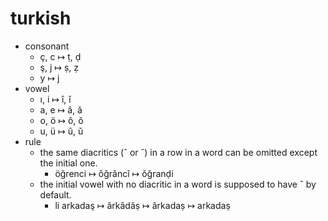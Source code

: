 # turkish

- consonant
  - ç, c ↦ ṭ, ḍ
  - ş, j ↦ ṣ, ẓ
  - y ↦ j
- vowel
  - ı, i ↦ î, ǐ
  - a, e ↦ â, ǎ
  - o, ö ↦ ô, ǒ
  - u, ü ↦ û, ǔ
- rule
  - the same diacritics (ˆ or ˇ) in a row in a word can be omitted except the initial one.
    - öğrenci ↦ ǒğrǎncǐ ↦ ǒğranḍi
  - the initial vowel with no diacritic in a word is supposed to have ˆ by default.
    - li arkadaş ↦ ârkâdâṣ ↦ ârkadaṣ ↦ arkadaṣ
